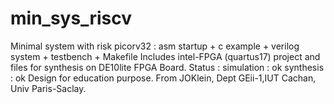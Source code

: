 # min_sys_riscv
Minimal system with risk picorv32 : asm startup + c example + verilog system + testbench + Makefile
Includes intel-FPGA (quartus17) project and files for synthesis on DE10lite FPGA Board.
Status : 
simulation : ok 
synthesis : ok
Design for education purpose. 
From JOKlein, Dept GEii-1,IUT Cachan, Univ Paris-Saclay. 
